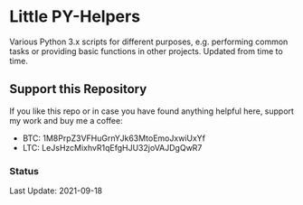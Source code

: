 ﻿# Little PY-Helpers

Various Python 3.x scripts for different purposes, e.g. performing common tasks or providing basic functions in other projects. Updated from time to time.

## Support this Repository

If you like this repo or in case you have found anything helpful here, support my work and buy me a coffee:

 - BTC: 1M8PrpZ3VFHuGrnYJk63MtoEmoJxwiUxYf
 - LTC: LeJsHzcMixhvR1qEfgHJU32joVAJDgQwR7

### Status

Last Update: 2021-09-18

